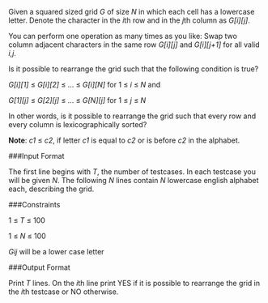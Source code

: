 Given a squared sized grid *G* of size *N* in which each cell has a lowercase letter. Denote the character in the *i*th row and in the *j*th column as *G[i][j]*.

You can perform one operation as many times as you like: Swap two column adjacent characters in the same row *G[i][j]* and *G[i][j+1]* for all valid *i,j*.

Is it possible to rearrange the grid such that the following condition is true?

*G[i][1]* ≤ *G[i][2]* ≤ ... ≤ *G[i][N]* for 1 ≤ *i* ≤ *N* and

*G[1][j]* ≤ *G[2][j]* ≤ ... ≤ *G[N][j]* for 1 ≤ *j* ≤ *N*

In other words, is it possible to rearrange the grid such that every row and every column is lexicographically sorted?

**Note**: *c1* ≤ *c2*, if letter *c1* is equal to *c2* or is before *c2* in the alphabet.

###Input Format

The first line begins with *T*, the number of testcases. In each testcase you will be given *N*. The following *N* lines contain *N* lowercase english alphabet each, describing the grid.

###Constraints

1 ≤ *T* ≤ 100

1 ≤ *N* ≤ 100

*Gij* will be a lower case letter

###Output Format

Print *T* lines. On the *i*th line print YES if it is possible to rearrange the grid in the *i*th testcase or NO otherwise.
